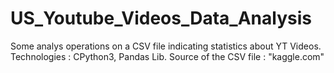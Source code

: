 # US_Youtube_Videos_Data_Analysis
 Some analys operations on a CSV file indicating statistics about YT Videos. Technologies : CPython3, Pandas Lib.
 Source of the CSV file : "kaggle.com"
